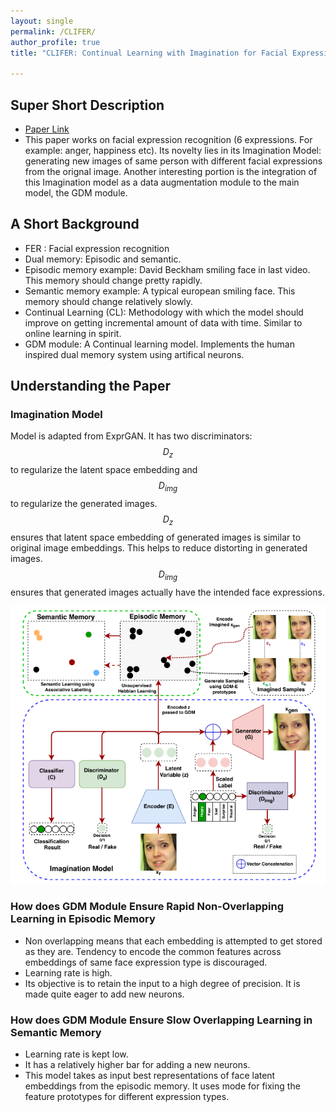 ```yaml
---
layout: single
permalink: /CLIFER/
author_profile: true
title: "CLIFER: Continual Learning with Imagination for Facial Expression Recognition"

---
```


## Super Short Description
* [Paper Link](https://www.computer.org/csdl/pds/api/csdl/proceedings/download-article/1kecIRr1grK/pdf)
* This paper works on facial expression recognition (6 expressions. For example: anger, happiness etc). Its novelty lies in its Imagination Model: generating new images of same person with different facial expressions from the orignal image. Another interesting portion is the integration of this Imagination model as a data augmentation module to the main model, the GDM module.

## A Short Background
* FER : Facial expression recognition
* Dual memory: Episodic and semantic.
* Episodic memory example: David Beckham smiling face in last video. This memory should change pretty rapidly.
* Semantic memory example: A typical european smiling face. This memory should change relatively slowly.
* Continual Learning (CL): Methodology with which the model should improve on getting incremental amount of data with time. Similar to online learning in spirit.
* GDM module: A Continual learning model. Implements the human inspired dual memory system using artifical neurons.
## Understanding the Paper
### Imagination Model
Model is adapted from ExprGAN. It has two discriminators: $$D_z$$ to regularize the latent space embedding and $$D_{img}$$ to regularize the generated images. $$D_z$$ ensures that latent space embedding of generated images is similar to original image embeddings. This helps to reduce distorting in generated images. $$D_{img}$$ ensures that generated images actually have the intended face expressions.

<img src="../assets/images/CLIFER.png" alt="drawing"
title="Model architecture. (Taken from https://www.computer.org/csdl/pds/api/csdl/proceedings/download-article/1kecIRr1grK/pdf) "/>

### How does GDM Module Ensure Rapid Non-Overlapping Learning in Episodic Memory
* Non overlapping means that each embedding is attempted to get stored as they are. Tendency to encode the common features across embeddings of same face expression type is discouraged.
* Learning rate is high.
* Its objective is to retain the input to a high degree of precision. It is made quite eager to add new neurons.

### How does GDM Module Ensure Slow Overlapping Learning in Semantic Memory
* Learning rate is kept low.
* It has a relatively higher bar for adding a new neurons.
* This model takes as input best representations of face latent embeddings from the episodic memory. It uses mode for fixing the feature prototypes for different expression types.
